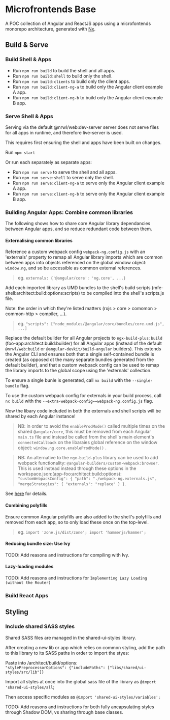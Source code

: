 # Microfrontends Base

A POC collection of Angular and ReactJS apps using a microfontends monorepo architecture, generated with [Nx](https://nx.dev).

## Build & Serve

### Build Shell & Apps

- Run `npm run build` to build the shell and all apps.
- Run `npm run build:shell` to build only the shell.
- Run `npm run build:clients` to build only the client apps.
- Run `npm run build:client-ng-a` to build only the Angular client example A app.
- Run `npm run build:client-ng-b` to build only the Angular client example B app.

### Serve Shell & Apps

Serving via the default @nrwl/web:dev-server server does not serve files for all apps in runtime, and therefore live-server is used.

This requires first ensuring the shell and apps have been built on changes.

Run `npm start`

Or run each separately as separate apps:

- Run `npm run serve` to serve the shell and all apps.
- Run `npm run serve:shell` to serve only the shell.
- Run `npm run serve:client-ng-a` to serve only the Angular client example A app.
- Run `npm run serve:client-ng-b` to serve only the Angular client example B app.

### Building Angular Apps: Combine common libraries

The following shows how to share core Angular library dependancies between Angular apps,
and so reduce redundant code between them.

#### Externalising common libraries

Reference a custom webpack config `webpack-ng.config.js` with an 'externals' property to remap all Angular library imports which are common between apps into objects referenced on the global window object: `window.ng`, and so be accessible as common external references.

> eg. `externals: {'@angular/core': 'ng.core', ...}`

Add each imported library as UMD bundles to the shell's build scripts (mfe-shell:architect:build:options:scripts) to be compiled into the shell's scripts.js file.

Note: the order in which they're listed matters (rxjs > core > comomon > common-http > compiler, ...).

> eg. `"scripts": ["node_modules/@angular/core/bundles/core.umd.js", ...]`

Replace the default builder for all Angular projects to `ngx-build-plus:build` (foo-app:architect:build:builder) for all Angular apps (instead of the default `@nrwl/web:build` or `@angular-devkit/build-angular` builders). This extends the Angular CLI and ensures both that a single self-contained bundle is created (as opposed ot the many separate bundles generated from the default builder), and that a custom webpack config can be used to remap the library imports to the global scope using the 'externals' collection.

To ensure a single bunle is generated, call `nx build` with the `--single-bundle` flag.

To use the custom webpack config for externals in your build process, call `nx build` with the `--extra-webpack-config==webpack-ng.config.js` flag.

Now the libary code included in both the externals and shell scripts will be shared by each Angular instance!

> NB: in order to avoid the `enableProdMode()` called multiple times on the shared `@angular/core`, this must be removed from each Angular `main.ts` file and instead be called from the shell's main element's `connectedCallback` on the libaraies global reference on the window object: `window.ng.core.enableProdMode()` .

> NB: An alternative to the `ngx-build-plus` library can be used to add webpack functionality: `@angular-builders/custom-webpack:browser`. This is used instead instead through these options in the workspace.json:(app-foo:architect:build:options): `"customWebpackConfig": { "path": "./webpack-ng.externals.js", "mergeStrategies": { "externals": "replace" } }`.

See [here](https://www.npmjs.com/package/@angular-builders/custom-webpack#custom-webpack-browser) for details.

#### Combining polyfills

Ensure common Angular polyfills are also added to the shell's polyfills and removed from each app, so to only load these once on the top-level.

> eg. `import 'zone.js/dist/zone'; import 'hammerjs/hammer';`

#### Reducing bundle size: Use Ivy

TODO: Add reasons and instructions for compiling with Ivy.

#### Lazy-loading modules

TODO: Add reasons and instructions for `Implementing Lazy Loading (without the Router)`

### Build React Apps

## Styling

### Include shared SASS styles

Shared SASS files are managed in the shared-ui-styles library.

After creating a new lib or app which relies on common styling, add the path to this library to its SASS paths in order to import the styes:

Paste into /architect/build/options:\
`"stylePreprocessorOptions": {"includePaths": ["libs/shared/ui-styles/src/lib"]}`

Import all styles at once into the global sass file of the library as `@import 'shared-ui-styles/all`;

Then access specific modules as `@import 'shared-ui-styles/variables';`

TODO: Add reasons and instructions for both fully ancapsulating styles through Shadow DOM, vs sharing through base classes.
